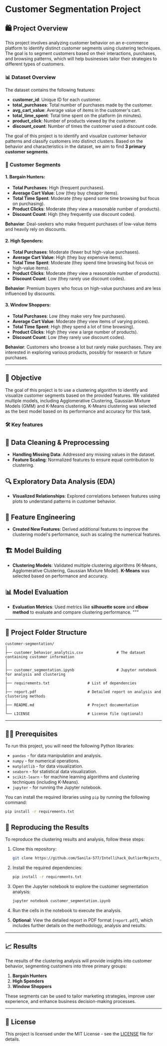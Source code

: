 
# Customer Segmentation Project

## 🛍️ Project Overview
This project involves analyzing customer behavior on an e-commerce platform to identify distinct customer segments using clustering techniques. The goal is to segment customers based on their interactions, purchases, and browsing patterns, which will help businesses tailor their strategies to different types of customers.

### 📊 Dataset Overview
The dataset contains the following features:

- **customer_id**: Unique ID for each customer.
- **total_purchases**: Total number of purchases made by the customer.
- **avg_cart_value**: Average value of items in the customer's cart.
- **total_time_spent**: Total time spent on the platform (in minutes).
- **product_click**: Number of products viewed by the customer.
- **discount_count**: Number of times the customer used a discount code.

The goal of this project is to identify and visualize customer behavior patterns and classify customers into distinct clusters. Based on the behavior and characteristics in the dataset, we aim to find **3 primary customer segments**.

### 👥 Customer Segments

#### 1. **Bargain Hunters**:
   - **Total Purchases**: High (frequent purchases).
   - **Average Cart Value**: Low (they buy cheaper items).
   - **Total Time Spent**: Moderate (they spend some time browsing but focus on purchasing).
   - **Product Clicks**: Moderate (they view a reasonable number of products).
   - **Discount Count**: High (they frequently use discount codes).

   **Behavior**: Deal-seekers who make frequent purchases of low-value items and heavily rely on discounts.

#### 2. **High Spenders**:
   - **Total Purchases**: Moderate (fewer but high-value purchases).
   - **Average Cart Value**: High (they buy expensive items).
   - **Total Time Spent**: Moderate (they spend time browsing but focus on high-value items).
   - **Product Clicks**: Moderate (they view a reasonable number of products).
   - **Discount Count**: Low (they rarely use discount codes).

   **Behavior**: Premium buyers who focus on high-value purchases and are less influenced by discounts.

#### 3. **Window Shoppers**:
   - **Total Purchases**: Low (they make very few purchases).
   - **Average Cart Value**: Moderate (they view items of varying prices).
   - **Total Time Spent**: High (they spend a lot of time browsing).
   - **Product Clicks**: High (they view a large number of products).
   - **Discount Count**: Low (they rarely use discount codes).

   **Behavior**: Customers who browse a lot but rarely make purchases. They are interested in exploring various products, possibly for research or future purchases.

---

## 🎯 Objective
The goal of this project is to use a clustering algorithm to identify and visualize customer segments based on the provided features. We validated multiple models, including Agglomerative Clustering, Gaussian Mixture Models (GMM) and K-Means clustering. K-Means clustering was selected as the best model based on its performance and accuracy for this task.

### 🛠️ Key features 
## 🧹 Data Cleaning & Preprocessing
- **Handling Missing Data**: Addressed any missing values in the dataset.
- **Feature Scaling**: Normalized features to ensure equal contribution to clustering.

## 🔍 Exploratory Data Analysis (EDA)
- **Visualized Relationships**: Explored correlations between features using plots to understand patterns in customer behavior.

## 🔧 Feature Engineering
- **Created New Features**: Derived additional features to improve the clustering model's performance, such as scaling the numerical features.

## 🏗️ Model Building
- **Clustering Models**: Validated multiple clustering algorithms (K-Means, Agglomerative Clustering, Gaussian Mixture Model). **K-Means** was selected based on performance and accuracy.

## 📊 Model Evaluation
- **Evaluation Metrics**: Used metrics like **silhouette score** and **elbow method** to evaluate and compare clustering performance.
"""

---

## 📁 Project Folder Structure

```
customer-segmentation/
│
├── customer_behavior_analytcis.csv               # The dataset containing customer information
│            
│
├── customer_segmentation.ipynb                   # Jupyter notebook for analysis and clustering
│   
├── requirements.txt                 # List of dependencies
│
├── report.pdf                       # Detailed report on analysis and clustering methods
│
├── README.md                        # Project documentation
│
└── LICENSE                          # License file (optional)
```

---

## 🧑‍💻 Prerequisites

To run this project, you will need the following Python libraries:

- `pandas` - for data manipulation and analysis.
- `numpy` - for numerical operations.
- `matplotlib` - for data visualization.
- `seaborn` - for statistical data visualization.
- `scikit-learn` - for machine learning algorithms and clustering techniques (including K-Means).
- `jupyter` - for running the Jupyter notebook.

You can install the required libraries using `pip` by running the following command:

```bash
pip install -r requirements.txt
```


## 🚀 Reproducing the Results

To reproduce the clustering results and analysis, follow these steps:

1. Clone this repository:
   
   ```bash
   git clone https://github.com/Sanila-577/Intellihack_OutlierRejects_Task2.git
   ```

2. Install the required dependencies:

   ```bash
   pip install -r requirements.txt
   ```

3. Open the Jupyter notebook to explore the customer segmentation analysis:

   ```bash
   jupyter notebook customer_segmentation.ipynb
   ```

4. Run the cells in the notebook to execute the analysis.

5. **Optional**: View the detailed report in PDF format (`report.pdf`), which includes further details on the methodology, analysis and results.

---

## 📈 Results

The results of the clustering analysis will provide insights into customer behavior, segmenting customers into three primary groups:

1. **Bargain Hunters**
2. **High Spenders**
3. **Window Shoppers**

These segments can be used to tailor marketing strategies, improve user experience, and enhance business decision-making processes.

---

## 📜 License

This project is licensed under the MIT License - see the [LICENSE](LICENSE) file for details.
